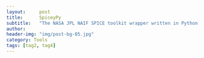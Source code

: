 ```yaml
---
layout:     post
title:      SpiceyPy
subtitle:   "The NASA JPL NAIF SPICE toolkit wrapper written in Python."
author:     
header-img: "img/post-bg-05.jpg"
category: Tools
tags: [tag2, tag4]
---
```

